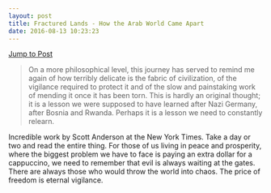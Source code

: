 ```yaml
---
layout: post
title: Fractured Lands - How the Arab World Came Apart
date: 2016-08-13 10:23:23
---
```

[Jump to Post](http://www.nytimes.com/interactive/2016/08/11/magazine/isis-middle-east-arab-spring-fractured-lands.html?hp=undefined&action=click&pgtype=Homepage&clickSource=story-heading&module=photo-spot-region&region=top-news&WT.nav=top-news&_r=0)

>On a more philosophical level, this journey has served to remind me again of how terribly delicate is the fabric of civilization, of the vigilance required to protect it and of the slow and painstaking work of mending it once it has been torn. This is hardly an original thought; it is a lesson we were supposed to have learned after Nazi Germany, after Bosnia and Rwanda. Perhaps it is a lesson we need to constantly relearn.

Incredible work by Scott Anderson at the New York Times. Take a day or two and read the entire thing. For those of us living in peace and prosperity, where the biggest problem we have to face is paying an extra dollar for a cappuccino, we need to remember that evil is always waiting at the gates. There are always those who would throw the world into chaos. The price of freedom is eternal vigilance. 


